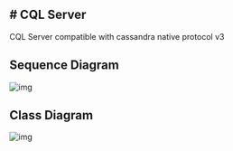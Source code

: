 ## # CQL Server
CQL Server compatible with cassandra native protocol v3

## Sequence Diagram
![img](https://drive.google.com/uc?export=view&id=1PbM5ZMzsLNVhmBFEbgbKKyMbMiybqe0S)

## Class Diagram
![img](https://drive.google.com/uc?export=view&id=1AfZZ1gzFSr4QYdZ6FCh6zHL-5ouswOTE)
